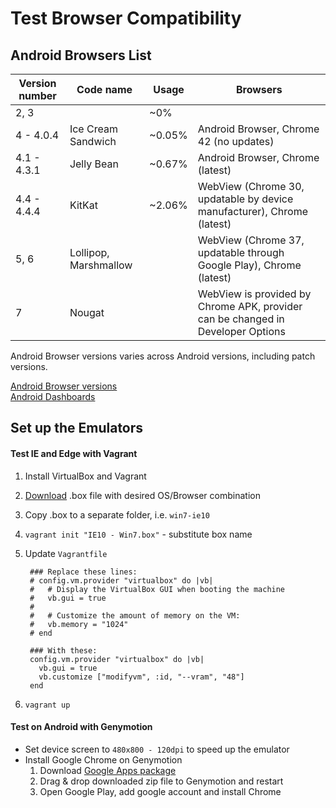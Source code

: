 # Test Browser Compatibility
## Android Browsers List

| Version number | Code name             | Usage  | Browsers                                                                        |
|----------------|-----------------------|--------|---------------------------------------------------------------------------------|
| 2, 3           |                       | ~0%    |                                                                                 |
| 4 - 4.0.4      | Ice Cream Sandwich    | ~0.05% | Android Browser, Chrome 42 (no updates)                                         |
| 4.1 - 4.3.1    | Jelly Bean            | ~0.67% | Android Browser, Chrome (latest)                                                |
| 4.4 - 4.4.4    | KitKat                | ~2.06% | WebView (Chrome 30, updatable by device manufacturer), Chrome (latest)          |
| 5, 6           | Lollipop, Marshmallow |        | WebView (Chrome 37, updatable through Google Play), Chrome (latest)             |
| 7              | Nougat                |        | WebView is provided by Chrome APK, provider can be changed in Developer Options |

Android Browser versions varies across Android versions, including patch versions.

[Android Browser versions](https://decadecity.net/blog/2013/11/21/android-browser-versions)  
[Android Dashboards](https://developer.android.com/about/dashboards/index.html)

## Set up the Emulators
#### Test IE and Edge with Vagrant

1. Install VirtualBox and Vagrant
2. [Download](https://developer.microsoft.com/en-us/microsoft-edge/tools/vms/) .box file with desired OS/Browser combination
3. Copy .box to a separate folder, i.e. `win7-ie10`
4. `vagrant init "IE10 - Win7.box"` - substitute box name
5. Update `Vagrantfile`

        ### Replace these lines:
        # config.vm.provider "virtualbox" do |vb|
        #   # Display the VirtualBox GUI when booting the machine
        #   vb.gui = true
        #
        #   # Customize the amount of memory on the VM:
        #   vb.memory = "1024"
        # end

        ### With these:
        config.vm.provider "virtualbox" do |vb|
          vb.gui = true
          vb.customize ["modifyvm", :id, "--vram", "48"]
        end

6. `vagrant up`

#### Test on Android with Genymotion

- Set device screen to `480x800 - 120dpi` to speed up the emulator
- Install Google Chrome on Genymotion
  1. Download [Google Apps package](http://opengapps.org/)
  2. Drag & drop downloaded zip file to Genymotion and restart
  3. Open Google Play, add google account and install Chrome
